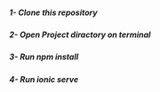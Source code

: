 ##### 1- Clone this repository 
##### 2- Open Project diractory on terminal
##### 3- Run npm install
##### 4- Run ionic serve
